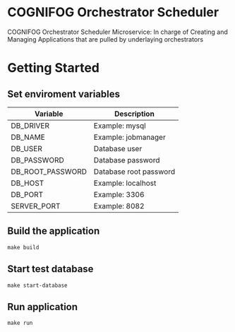 # COGNIFOG Orchestrator Scheduler

COGNIFOG Orchestrator Scheduler Microservice: In charge of Creating and Managing Applications that are pulled by underlaying orchestrators

# Getting Started

## Set enviroment variables

| Variable         | Description     |
| ---------------- | --------------- |
| DB_DRIVER        | Example: mysql           |
| DB_NAME          | Example: jobmanager      |
| DB_USER          | Database user            |
| DB_PASSWORD      | Database password  |
| DB_ROOT_PASSWORD | Database root password |
| DB_HOST          | Example: localhost       |
| DB_PORT          | Example: 3306            |
| SERVER_PORT      | Example: 8082            |


## Build the application

`make build`

## Start test database

`make start-database`

## Run application

`make run`